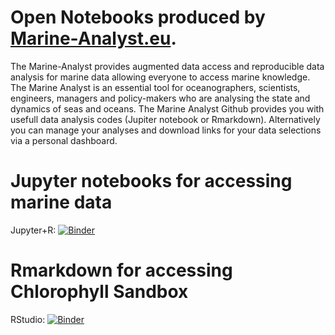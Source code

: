 # Open Notebooks produced by [Marine-Analyst.eu](http://marine-analyst.eu).

The Marine-Analyst provides augmented data access and reproducible data analysis for marine data allowing everyone to access marine knowledge. 
The Marine Analyst is an essential tool for oceanographers, scientists, engineers, managers and policy-makers who are analysing the state and dynamics of seas and oceans. The Marine Analyst Github provides you with usefull data analysis codes (Jupiter notebook or Rmarkdown). Alternatively you can manage your analyses and download links for your data selections via a personal dashboard.

# Jupyter notebooks for accessing marine data

Jupyter+R: [![Binder](http://mybinder.org/badge_logo.svg)](https://mybinder.org/v2/gh/Marine-Analyst/oceanicfronts/HEAD)

# Rmarkdown for accessing Chlorophyll Sandbox

RStudio: [![Binder](http://mybinder.org/badge_logo.svg)](https://mybinder.org/v2/gh/Marine-Analyst/oceanicfronts/main?urlpath=rstudio)



